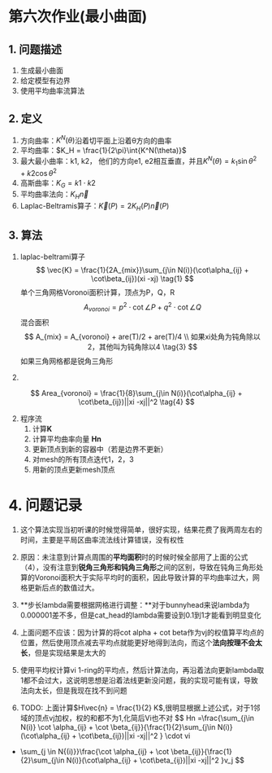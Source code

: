 # 第六次作业(最小曲面)

## 1. 问题描述

1. 生成最小曲面
2. 给定模型有边界
3. 使用平均曲率流算法

## 2. 定义

1. 方向曲率：$K^N(\theta)$沿着切平面上沿着θ方向的曲率
2. 平均曲率：$K_H = \frac{1}{2\pi}\int{K^N(\theta)}$
3. 最大最小曲率：k1, k2， 他们的方向e1, e2相互垂直，并且$K^N(\theta) = k_1\sin\theta^2 + k2\cos\theta^2$
4. 高斯曲率：$K_G = k1\cdot k2$
5. 平均曲率法向：$K_H\vec{n}$
6. Laplac-Beltramis算子：$\vec{K}(P) = 2 K_H(P) \vec{n}(P)$

## 3. 算法

1. laplac-beltrami算子
   $$
   \vec{K} = \frac{1}{2A_{mix}}\sum_{j\in N(i)}(\cot\alpha_{ij} + \cot\beta_{ij})(xi -xj)
   \tag{1}
   $$
   单个三角网格Voronoi面积计算，顶点为P，Q，R
   $$
   A_{voronoi} = p^2\cdot\cot{\angle P} + q^2 \cdot \cot \angle Q
   \tag{2}
   $$
   混合面积
   $$
   A_{mix} = A_{voronoi} + are(T)/2 + are(T)/4 \\ 	如果xi处角为钝角除以2，其他叫为钝角除以4
   \tag{3}
   $$
   如果三角网格都是锐角三角形

2. 

$$
Area_{voronoi} = \frac{1}{8}\sum_{j\in N(i)}(\cot\alpha_{ij} + \cot\beta_{ij})||xi -xj||^2
\tag{4}
$$

2. 程序流
   1. 计算**K**
   2. 计算平均曲率向量 **Hn**
   3. 更新顶点到新的容器中（若是边界不更新）
   4. 对mesh的所有顶点迭代1，2，3
   5. 用新的顶点更新mesh顶点

# 4. 问题记录

1. 这个算法实现当初听课的时候觉得简单，很好实现，结果花费了我两周左右的时间，主要是平局区曲率流法线计算错误，没有权性

2. 原因：未注意到计算点周围的**平均面积**时的时候时候全部用了上面的公式（4），没有注意到**锐角三角形和钝角三角形**之间的区别，导致在钝角三角形处算的Voronoi面积大于实际平均时的面积，因此导致计算的平均曲率过大，网格更新后点的数值过大。

3. **步长lambda需要根据网格进行调整：**对于bunnyhead来说lambda为0.000001差不多，但是cat_head的lambda需要设到0.1到1才能看到明显变化

4. 上面问题不应该：因为计算的将cot alpha + cot beta作为vj的权值算平均点的位置，然后使用顶点减去平均点就能更好地得到法向，而这个**法向按理不会太长**，但是实现结果是太大的

5. 使用平均权计算vi 1-ring的平均点，然后计算法向，再沿着法向更新lambda取1都不会过大，这说明思想是沿着法线更新没问题，我的实现可能有误，导致法向太长，但是我现在找不到问题
6. TODO: 上面计算$H\vec{n} = \frac{1}{2} K$,很明显根据上述公式，对于1邻域的顶点vj加权，权的和都不为1,化简后Vi也不对
$$
 Hn =\frac{\sum_{j\in N(i)} \cot \alpha_{ij} + \cot \beta_{ij}}{\frac{1}{2}\sum_{j\in N(i)}(\cot\alpha_{ij} + \cot\beta_{ij})||xi -xj||^2 }  \cdot vi 
 - \sum_{j \in N{(i)}}\frac{\cot \alpha_{ij} + \cot \beta_{ij}}{\frac{1}{2}\sum_{j\in N(i)}(\cot\alpha_{ij} + \cot\beta_{ij})||xi -xj||^2 }v_j
$$